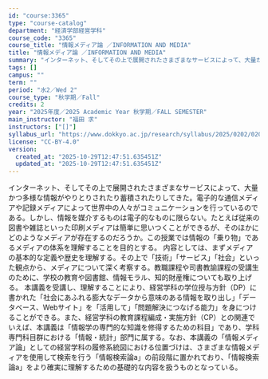 ```yaml
---
id: "course:3365"
type: "course-catalog"
department: "経済学部経営学科"
course_code: "3365"
course_title: "情報メディア論 ／INFORMATION AND MEDIA"
title: "情報メディア論 ／INFORMATION AND MEDIA"
summary: "インターネット、そしてその上で展開されたさまざまなサービスによって、大量かつ多様な情報がやりとりされたり蓄積されたりしてきた。電子的な通信メディアや記録メディアによって世界中の人々がコミュニケーションを行っているのである。しかし、情報を媒介…"
tags: []
campus: ""
term: ""
period: "水2／Wed 2"
course_type: "秋学期／Fall"
credits: 2
year: "2025年度／2025 Academic Year 秋学期／FALL SEMESTER"
main_instructor: "福田 求"
instructors: ["[]"]
syllabus_url: "https://www.dokkyo.ac.jp/research/syllabus/2025/0202/0202_03365_ja_JP.html"
license: "CC-BY-4.0"
version:
  created_at: "2025-10-29T12:47:51.635451Z"
  updated_at: "2025-10-29T12:47:51.635451Z"
---
```

インターネット、そしてその上で展開されたさまざまなサービスによって、大量かつ多様な情報がやりとりされたり蓄積されたりしてきた。電子的な通信メディアや記録メディアによって世界中の人々がコミュニケーションを行っているのである。しかし、情報を媒介するものは電子的なものに限らない。たとえば従来の図書や雑誌といった印刷メディアは簡単に思いつくことができるが、そのほかにどのようなメディアが存在するのだろうか。この授業では情報の「乗り物」であるメディアの体系を理解することを目的とする。 内容としては、まずメディアの基本的な定義や歴史を理解する。その上で「技術」「サービス」「社会」といった観点から、メディアについて深く考察する。教職課程や司書教諭課程の受講生のために、学校の教育や図書館、情報モラル、知的財産権についても取り上げる。 本講義を受講し、理解することにより、経営学科の学位授与方針（DP）に書かれた「社会にあふれる膨大なデータから意味のある情報を取り出し」「データベース、Webサイト」を「活用して」「問題解決につなげる能力」を身につけることができる。また、経営学科の教育課程編成・実施方針（CP）との関連でいえば、本講義は「情報学の専門的な知識を修得するための科目」であり、学科専門科目群における「情報・統計」部門に属する。なお、本講義の「情報メディア論」としての経営学科の履修系統図における位置づけは、さまざまな情報メディアを使用して検索を行う「情報検索論a」の前段階に置かれており、「情報検索論a」をより確実に理解するための基礎的な内容を扱うものとなっている。
